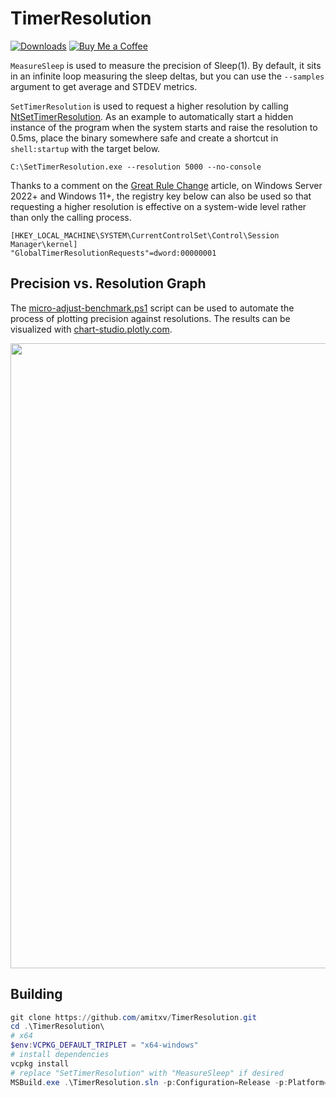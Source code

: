 # TimerResolution

[![Downloads](https://img.shields.io/github/downloads/amitxv/TimerResolution/total.svg)](https://github.com/amitxv/TimerResolution/releases) [![Buy Me a Coffee](https://img.shields.io/badge/Buy%20Me%20a%20Coffee-Donate-orange?logo=buy-me-a-coffee)](https://www.buymeacoffee.com/amitxv)

``MeasureSleep`` is used to measure the precision of Sleep(1). By default, it sits in an infinite loop measuring the sleep deltas, but you can use the ``--samples`` argument to get average and STDEV metrics.

``SetTimerResolution`` is used to request a higher resolution by calling [NtSetTimerResolution](http://undocumented.ntinternals.net/index.html?page=UserMode%2FUndocumented%20Functions%2FTime%2FNtSetTimerResolution.html). As an example to automatically start a hidden instance of the program when the system starts and raise the resolution to 0.5ms, place the binary somewhere safe and create a shortcut in ``shell:startup`` with the target below.

```
C:\SetTimerResolution.exe --resolution 5000 --no-console
```

Thanks to a comment on the [Great Rule Change](https://randomascii.wordpress.com/2020/10/04/windows-timer-resolution-the-great-rule-change) article, on Windows Server 2022+ and Windows 11+, the registry key below can also be used so that requesting a higher resolution is effective on a system-wide level rather than only the calling process.

```
[HKEY_LOCAL_MACHINE\SYSTEM\CurrentControlSet\Control\Session Manager\kernel]
"GlobalTimerResolutionRequests"=dword:00000001
```

## Precision vs. Resolution Graph

The [micro-adjust-benchmark.ps1](/micro-adjust-benchmark.ps1) script can be used to automate the process of plotting precision against resolutions. The results can be visualized with [chart-studio.plotly.com](https://chart-studio.plotly.com/create).

<img src="/assets/img/results-example.png" width="1000">

## Building

```powershell
git clone https://github.com/amitxv/TimerResolution.git
cd .\TimerResolution\
# x64
$env:VCPKG_DEFAULT_TRIPLET = "x64-windows"
# install dependencies
vcpkg install
# replace "SetTimerResolution" with "MeasureSleep" if desired
MSBuild.exe .\TimerResolution.sln -p:Configuration=Release -p:Platform=x64 -t:SetTimerResolution
```

